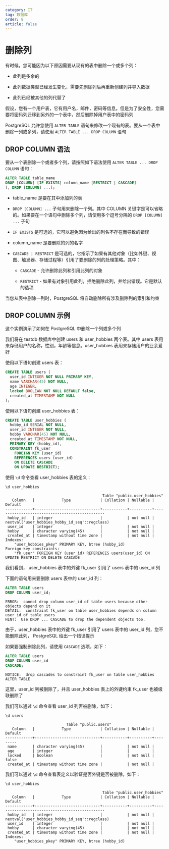 ```yaml
---
category: IT
tag: 数据库
order: 8
article: false
---
```


# 删除列

有时候，您可能因为以下原因需要从现有的表中删除一个或多个列：

- 此列是多余的

- 此列数据类型已经发生变化，需要先删除列后再重新创建列并导入数据

- 此列已经被其他的列代替了

假设，您有一个用户表，它有用户名，邮件，密码等信息。但是为了安全性，您需要将密码列迁移到另外的一个表中，然后删除掉用户表中的密码列

PostgreSQL 允许您使用 `ALTER TABLE` 语句来修改一个现有的表。要从一个表中删除一列或多列，请使用 `ALTER TABLE ... DROP COLUMN` 语句

## DROP COLUMN 语法

要从一个表删除一个或者多个列，请按照如下语法使用 `ALTER TABLE ... DROP COLUMN` 语句：

```sql
ALTER TABLE table_name
DROP [COLUMN] [IF EXISTS] column_name [RESTRICT | CASCADE]
[, DROP [COLUMN] ...];
```

- table_name 是要在其中添加列的表

- `DROP [COLUMN] ...` 子句用来删除一个列。其中 COLUMN 关键字是可以省略的。如果要在一个语句中删除多个列，请使用多个逗号分隔的 `DROP [COLUMN] ...` 子句

- `IF EXISTS` 是可选的，它可以避免因为给出的列名不存在而导致的错误

- column_name 是要删除的列的名字

- `CASCADE | RESTRICT` 是可选的，它指示了如果有其他对象（比如外键、视图、触发器、存储过程等）引用了要删除的列的处理策略。其中：

    - `CASCADE` - 允许删除此列和引用此列的对象

    - `RESTRICT` - 如果有对象引用此列，拒绝删除此列，并给出错误。它是默认的选项

当您从表中删除一列时，PostgreSQL 将自动删除所有涉及删除列的索引和约束

## DROP COLUMN 示例

这个实例演示了如何在 PostgreSQL 中删除一个列或多个列

我们将在 testdb 数据库中创建 users 和 user_hobbies 两个表。其中 users 表用来存储用户的名称，性别，年龄等信息。user_hobbies 表用来存储用户的业余爱好

使用以下语句创建 users 表：

```sql
CREATE TABLE users (
  user_id INTEGER NOT NULL PRIMARY KEY,
  name VARCHAR(45) NOT NULL,
  age INTEGER,
  locked BOOLEAN NOT NULL DEFAULT false,
  created_at TIMESTAMP NOT NULL
);
```

使用以下语句创建 user_hobbies 表：

```sql
CREATE TABLE user_hobbies (
  hobby_id SERIAL NOT NULL,
  user_id INTEGER NOT NULL,
  hobby VARCHAR(45) NOT NULL,
  created_at TIMESTAMP NOT NULL,
  PRIMARY KEY (hobby_id),
  CONSTRAINT fk_user
    FOREIGN KEY (user_id)
    REFERENCES users (user_id)
    ON DELETE CASCADE
    ON UPDATE RESTRICT);
```

使用 `\d` 命令查看 user_hobbies 表的定义：

```postgresql
\d user_hobbies
```

```text
                                           Table "public.user_hobbies"
   Column   |            Type             | Collation | Nullable |                    Default
------------+-----------------------------+-----------+----------+------------------------------------------------
 hobby_id   | integer                     |           | not null | nextval('user_hobbies_hobby_id_seq'::regclass)
 user_id    | integer                     |           | not null |
 hobby      | character varying(45)       |           | not null |
 created_at | timestamp without time zone |           | not null |
Indexes:
    "user_hobbies_pkey" PRIMARY KEY, btree (hobby_id)
Foreign-key constraints:
    "fk_user" FOREIGN KEY (user_id) REFERENCES users(user_id) ON UPDATE RESTRICT ON DELETE CASCADE
```

我们看到， user_hobbies 表中的外键 fk_user 引用了 users 表中的 user_id 列

下面的语句用来要删除 users 表中的 user_id 列：

```sql
ALTER TABLE users
DROP COLUMN user_id;
```

```text
ERROR:  cannot drop column user_id of table users because other objects depend on it
DETAIL:  constraint fk_user on table user_hobbies depends on column user_id of table users
HINT:  Use DROP ... CASCADE to drop the dependent objects too.
```

由于，user_hobbies 表中的外键 fk_user 引用了 users 表中的 user_id 列，您不能删除此列， PostgreSQL 给出一个错误提示

如果要强制删除此列，请使用 `CASCADE` 选项，如下：

```sql
ALTER TABLE users
DROP COLUMN user_id
CASCADE;
```

```text
NOTICE:  drop cascades to constraint fk_user on table user_hobbies
ALTER TABLE
```

这里，user_id 列被删除了，并且 user_hobbies 表上的外键约束 fk_user 也被级联删除了

我们可以通过 `\d` 命令查看 user_id 列否被删除，如下：

```postgresql
\d users
```

```text
                           Table "public.users"
   Column   |            Type             | Collation | Nullable | Default
------------+-----------------------------+-----------+----------+---------
 name       | character varying(45)       |           | not null |
 age        | integer                     |           |          |
 locked     | boolean                     |           | not null | false
 created_at | timestamp without time zone |           | not null |
```

我们可以通过 `\d` 命令查看表定义以验证是否外键是否被删除，如下：

```postgresql
\d user_hobbies
```

```text
                                           Table "public.user_hobbies"
   Column   |            Type             | Collation | Nullable |                    Default
------------+-----------------------------+-----------+----------+------------------------------------------------
 hobby_id   | integer                     |           | not null | nextval('user_hobbies_hobby_id_seq'::regclass)
 user_id    | integer                     |           | not null |
 hobby      | character varying(45)       |           | not null |
 created_at | timestamp without time zone |           | not null |
Indexes:
    "user_hobbies_pkey" PRIMARY KEY, btree (hobby_id)
```